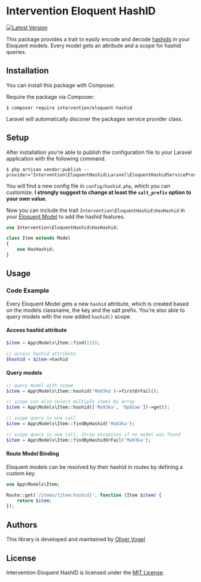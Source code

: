 # Intervention Eloquent HashID

[![Latest Version](https://img.shields.io/packagist/v/intervention/eloquent-hashid.svg)](https://packagist.org/packages/intervention/eloquent-hashid)

This package provides a trait to easily encode and decode [hashids](https://github.com/vinkla/hashids) in your Eloquent models. Every model gets an attribute and a scope for hashid queries.

## Installation

You can install this package with Composer.

Require the package via Composer:

    $ composer require intervention/eloquent-hashid

Laravel will automatically discover the packages service provider class.

## Setup

After installation you're able to publish the configuration file to your Laravel application with the following command.

    $ php artisan vendor:publish --provider="Intervention\EloquentHashid\Laravel\EloquentHashidServiceProvider"

You will find a new config file in `config/hashid.php`, which you can customize. **I strongly suggest to change at least the `salt_prefix` option to your own value.**

Now you can include the trait `Intervention\EloquentHashid\HasHashid` in your [Eloquent Model](https://laravel.com/docs/eloquent) to add the hashid features.

```php
use Intervention\EloquentHashid\HasHashid;

class Item extends Model
{
    use HasHashid;
}
```

## Usage

### Code Example

Every Eloquent Model gets a new `hashid` attribute, which is created based on the models classname, the key and the salt prefix. You're also able to query models with the now added `hashid()` scope.

#### Access hashid attribute

```php
$item = App\Models\Item::find(123);

// access hashid attribute
$hashid = $item->hashid
```

#### Query models

```php
// query model with scope
$item = App\Models\Item::hashid('Ma93ka')->firstOrFail();

// scope can also select multiple items by array
$item = App\Models\Item::hashid(['Ma93ka', 'Op92ae'])->get();

// scope query in one call
$item = App\Models\Item::findByHashid('Ma93ka');

// scope query in one call, throw exception if no model was found
$item = App\Models\Item::findByHashidOrFail('Ma93ka');
```

#### Route Model Binding

Eloquent models can be resolved by their hashid in routes by defining a custom key.

```php
use App\Models\Item;

Route::get('/items/{item:hashid}', function (Item $item) {
    return $item;
});
```

## Authors

This library is developed and maintained by [Oliver Vogel](https://intervention.io)

## License

Intervention Eloquent HashID is licensed under the [MIT License](LICENSE).

